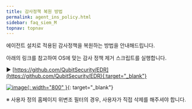 ```yaml
---
title: 감사정책 복원 방법
permalink: agent_ins_policy.html
sidebar: faq_siem_M
topnav: topnav
---
```


에이전트 설치로 적용된 감사정책을 복원하는 방법을 안내해드립니다.

아래의 링크를 참고하여 OS에 맞는 감사 정책 제거 스크립트를 실행합니다.

▶  [https://github.com/QubitSecurity/EDR](https://github.com/QubitSecurity/EDR){:target="_blank"}

[![image](/docs/images/Additianal/agent/1.png){: width="800" }](/docs/images/Additianal/agent/1.png){: target="_blank"}

※ 사용자 정의 홈페이지 위변조 필터의 경우, 사용자가 직접 삭제를 해주셔야 합니다.